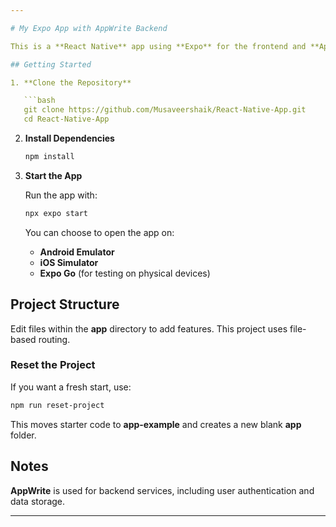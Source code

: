 ```yaml
---

# My Expo App with AppWrite Backend

This is a **React Native** app using **Expo** for the frontend and **AppWrite** for backend services.

## Getting Started

1. **Clone the Repository**

   ```bash
   git clone https://github.com/Musaveershaik/React-Native-App.git
   cd React-Native-App
   ```

2. **Install Dependencies**

   ```bash
   npm install
   ```

3. **Start the App**

   Run the app with:

   ```bash
   npx expo start
   ```

   You can choose to open the app on:
   - **Android Emulator**
   - **iOS Simulator**
   - **Expo Go** (for testing on physical devices)

## Project Structure

Edit files within the **app** directory to add features. This project uses file-based routing.

### Reset the Project

If you want a fresh start, use:

```bash
npm run reset-project
```

This moves starter code to **app-example** and creates a new blank **app** folder.

## Notes

**AppWrite** is used for backend services, including user authentication and data storage. 

--- 
```

